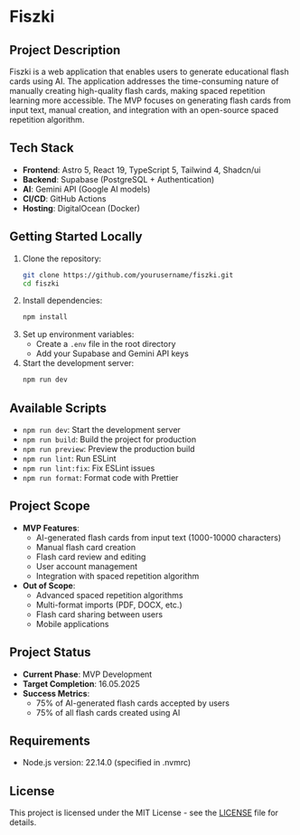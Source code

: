 # Fiszki

## Project Description
Fiszki is a web application that enables users to generate educational flash cards using AI. The application addresses the time-consuming nature of manually creating high-quality flash cards, making spaced repetition learning more accessible. The MVP focuses on generating flash cards from input text, manual creation, and integration with an open-source spaced repetition algorithm.

## Tech Stack
- **Frontend**: Astro 5, React 19, TypeScript 5, Tailwind 4, Shadcn/ui
- **Backend**: Supabase (PostgreSQL + Authentication)
- **AI**: Gemini API (Google AI models)
- **CI/CD**: GitHub Actions
- **Hosting**: DigitalOcean (Docker)

## Getting Started Locally
1. Clone the repository:
   ```bash
   git clone https://github.com/yourusername/fiszki.git
   cd fiszki
   ```
2. Install dependencies:
   ```bash
   npm install
   ```
3. Set up environment variables:
   - Create a `.env` file in the root directory
   - Add your Supabase and Gemini API keys
4. Start the development server:
   ```bash
   npm run dev
   ```

## Available Scripts
- `npm run dev`: Start the development server
- `npm run build`: Build the project for production
- `npm run preview`: Preview the production build
- `npm run lint`: Run ESLint
- `npm run lint:fix`: Fix ESLint issues
- `npm run format`: Format code with Prettier

## Project Scope
- **MVP Features**:
  - AI-generated flash cards from input text (1000-10000 characters)
  - Manual flash card creation
  - Flash card review and editing
  - User account management
  - Integration with spaced repetition algorithm
- **Out of Scope**:
  - Advanced spaced repetition algorithms
  - Multi-format imports (PDF, DOCX, etc.)
  - Flash card sharing between users
  - Mobile applications

## Project Status
- **Current Phase**: MVP Development
- **Target Completion**: 16.05.2025
- **Success Metrics**:
  - 75% of AI-generated flash cards accepted by users
  - 75% of all flash cards created using AI

## Requirements
- Node.js version: 22.14.0 (specified in .nvmrc)

## License
This project is licensed under the MIT License - see the [LICENSE](LICENSE) file for details.
